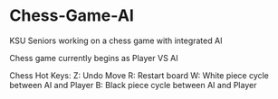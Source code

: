 # Chess-Game-AI
KSU Seniors working on a chess game with integrated AI

Chess game currently begins as Player VS AI

Chess Hot Keys:
Z: Undo Move
R: Restart board
W: White piece cycle between AI and Player
B: Black piece cycle between AI and Player